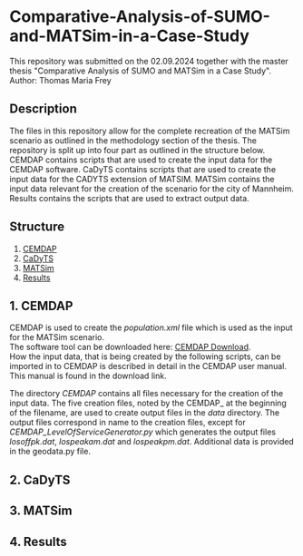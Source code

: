 # Comparative-Analysis-of-SUMO-and-MATSim-in-a-Case-Study
This repository was submitted on the 02.09.2024 together with the master thesis "Comparative Analysis of SUMO and MATSim in a Case Study".  
Author: Thomas Maria Frey

## Description
The files in this repository allow for the complete recreation of the MATSim scenario as outlined in the methodology section of the thesis.
The repository is split up into four part as outlined in the structure below.
CEMDAP contains scripts that are used to create the input data for the CEMDAP software.
CaDyTS contains scripts that are used to create the input data for the CADYTS extension of MATSIM.
MATSim contains the input data relevant for the creation of the scenario for the city of Mannheim.
Results contains the scripts that are used to extract output data.  

## Structure
1. [CEMDAP](#cemdap)
2. [CaDyTS](#cadyts)
3. [MATSim](#matsim)
4. [Results](#results)

## 1. CEMDAP  
CEMDAP is used to create the *population.xml* file which is used as the input for the MATSim scenario.  
The software tool can be downloaded here: [CEMDAP Download](https://www.caee.utexas.edu/prof/bhat/cemdap.htm).  
How the input data, that is being created by the following scripts, can be imported in to CEMDAP is described in detail in the CEMDAP user manual. This manual is found in the download link.  

The directory *CEMDAP* contains all files necessary for the creation of the input data. The five creation files, noted by the CEMDAP_ at the beginning of the filename, are used to create output files in the *data* directory. The output files correspond in name to the creation files, except for *CEMDAP_LevelOfServiceGenerator.py* which generates the output files *losoffpk.dat*, *lospeakam.dat* and *lospeakpm.dat*. Additional data is provided in the geodata.py file. 

## 2. CaDyTS  

## 3. MATSim  

## 4. Results  
